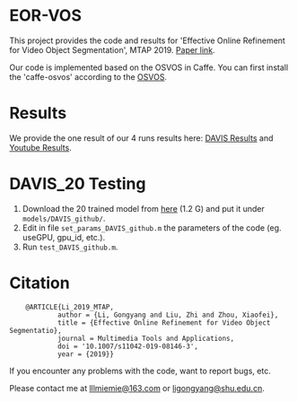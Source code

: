 # EOR-VOS
   This project provides the code and results for 'Effective Online Refinement for Video Object Segmentation', MTAP 2019. [Paper link](http://link.springer.com/article/10.1007/s11042-019-08146-3).
   
   Our code is implemented based on the OSVOS in Caffe. You can first install the 'caffe-osvos' according to the [OSVOS](https://github.com/kmaninis/OSVOS-caffe). 

# Results
   We provide the one result of our 4 runs results here: [DAVIS Results](https://pan.baidu.com/s/1lVx-DeX-HOFynDNe70YDYg&shfl=sharepset) and [Youtube Results](https://pan.baidu.com/s/1JFikjH9DxxzsMW0lkJYC9g&shfl=sharepset).
     
# DAVIS_20 Testing
1. Download the 20 trained model from [here](https://pan.baidu.com/s/12CsQVstDL1qSj1l2E3sCWQ&shfl=sharepset) (1.2 G) and put it under `models/DAVIS_github/`.
2. Edit in file `set_params_DAVIS_github.m` the parameters of the code (eg. useGPU, gpu_id, etc.).
3. Run `test_DAVIS_github.m`.

# Citation
        @ARTICLE{Li_2019_MTAP,
                author = {Li, Gongyang and Liu, Zhi and Zhou, Xiaofei},
                title = {Effective Online Refinement for Video Object Segmentatio},
                journal = Multimedia Tools and Applications,
                doi = '10.1007/s11042-019-08146-3',
                year = {2019}}


If you encounter any problems with the code, want to report bugs, etc.

Please contact me at lllmiemie@163.com or ligongyang@shu.edu.cn.

